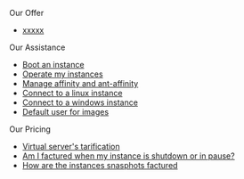 Our Offer                                                            
                                                                      
*   [xxxxx](https://www.cloudwatt.com/fr/produits/serveurs/fonctionnalites.html)                
                         
Our Assistance                                                           
                                                                      
*   [Boot an instance](https://support.cloudwatt.com/debuter/cons-3-configurer-lancer-instance.html)                                                            
*   [Operate my instances](https://support.cloudwatt.com/kb/faq/serveurs-cloud/quelles-sont-les-principales-actions-realisables-sur-mon-instance-et-quelles-sont-les-limitations.html)          
*   [Manage affinity and ant-affinity](https://support.cloudwatt.com/debuter/affinite-1.html)    
*   [Connect to a linux instance](https://dev.cloudwatt.com/fr/communaute.html)  
*   [Connect to a windows instance](https://dev.cloudwatt.com/fr/communaute.html)                                     
*   [Default user for images](https://dev.cloudwatt.com/fr/communaute.html) 
   
Our Pricing                                                           
                                                                      
*   [Virtual server's tarification](https://www.cloudwatt.com/fr/produits/tarifs.html#serveurs)
*   [Am I factured when my instance is shutdown or in pause?](https://support.cloudwatt.com/kb/faq/paiement-et-facturation/suis-je-facture-si-mon-instance-est-arrete-ou-en-pause.html)
*   [How are the instances snasphots factured](https://support.cloudwatt.com/kb/faq/paiement-et-facturation/comment-mes-instantanes-sont-ils-factures.html)
